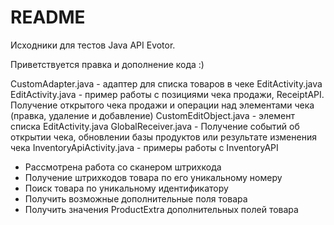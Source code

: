 # README #

Исходники для тестов Java API Evotor.

Приветствуется правка и дополнение кода :)

CustomAdapter.java - адаптер для списка товаров в чеке EditActivity.java
EditActivity.java - пример работы с позициями чека продажи, ReceiptAPI. Получение открытого чека продажи и операции над элементами чека (правка, удаление и добавление)
CustomEditObject.java - элемент списка EditActivity.java
GlobalReceiver.java - Получение событий об открытии чека, обновлении базы продуктов или результате изменения чека
InventoryApiActivity.java - примеры работы с InventoryAPI
 * Рассмотрена работа со сканером штрихкода 
 * Получение штрихкодов товара по его уникальному номеру
 * Поиск товара по уникальному идентификатору
 * Получить возможные дополнительные поля товара
 * Получить значения ProductExtra дополнительных полей товара
